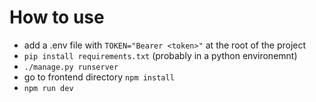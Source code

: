 # How to use
- add a .env file with `TOKEN="Bearer <token>"` at the root of the project
- `pip install requirements.txt` (probably in a python environemnt)
- `./manage.py runserver`
- go to frontend directory `npm install`
- `npm run dev`
